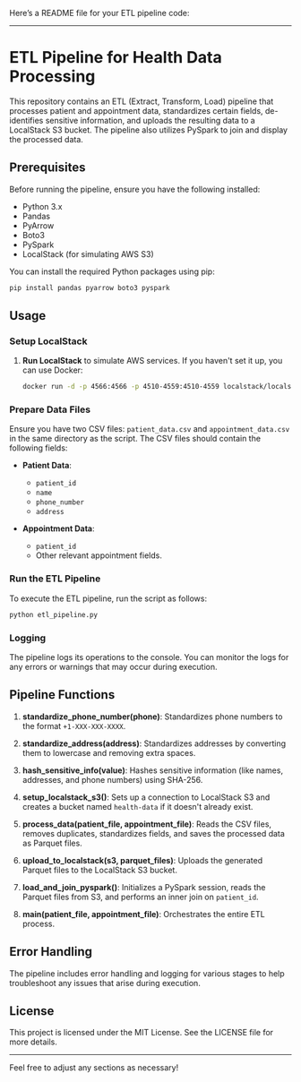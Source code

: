 Here’s a README file for your ETL pipeline code:

---

# ETL Pipeline for Health Data Processing

This repository contains an ETL (Extract, Transform, Load) pipeline that processes patient and appointment data, standardizes certain fields, de-identifies sensitive information, and uploads the resulting data to a LocalStack S3 bucket. The pipeline also utilizes PySpark to join and display the processed data.

## Prerequisites

Before running the pipeline, ensure you have the following installed:

- Python 3.x
- Pandas
- PyArrow
- Boto3
- PySpark
- LocalStack (for simulating AWS S3)

You can install the required Python packages using pip:

```bash
pip install pandas pyarrow boto3 pyspark
```

## Usage

### Setup LocalStack

1. **Run LocalStack** to simulate AWS services. If you haven't set it up, you can use Docker:
   ```bash
   docker run -d -p 4566:4566 -p 4510-4559:4510-4559 localstack/localstack
   ```

### Prepare Data Files

Ensure you have two CSV files: `patient_data.csv` and `appointment_data.csv` in the same directory as the script. The CSV files should contain the following fields:

- **Patient Data**:
  - `patient_id`
  - `name`
  - `phone_number`
  - `address`

- **Appointment Data**:
  - `patient_id`
  - Other relevant appointment fields.

### Run the ETL Pipeline

To execute the ETL pipeline, run the script as follows:

```bash
python etl_pipeline.py
```

### Logging

The pipeline logs its operations to the console. You can monitor the logs for any errors or warnings that may occur during execution.

## Pipeline Functions

1. **standardize_phone_number(phone)**: Standardizes phone numbers to the format `+1-XXX-XXX-XXXX`.

2. **standardize_address(address)**: Standardizes addresses by converting them to lowercase and removing extra spaces.

3. **hash_sensitive_info(value)**: Hashes sensitive information (like names, addresses, and phone numbers) using SHA-256.

4. **setup_localstack_s3()**: Sets up a connection to LocalStack S3 and creates a bucket named `health-data` if it doesn't already exist.

5. **process_data(patient_file, appointment_file)**: Reads the CSV files, removes duplicates, standardizes fields, and saves the processed data as Parquet files.

6. **upload_to_localstack(s3, parquet_files)**: Uploads the generated Parquet files to the LocalStack S3 bucket.

7. **load_and_join_pyspark()**: Initializes a PySpark session, reads the Parquet files from S3, and performs an inner join on `patient_id`.

8. **main(patient_file, appointment_file)**: Orchestrates the entire ETL process.

## Error Handling

The pipeline includes error handling and logging for various stages to help troubleshoot any issues that arise during execution.

## License

This project is licensed under the MIT License. See the LICENSE file for more details.

---

Feel free to adjust any sections as necessary!